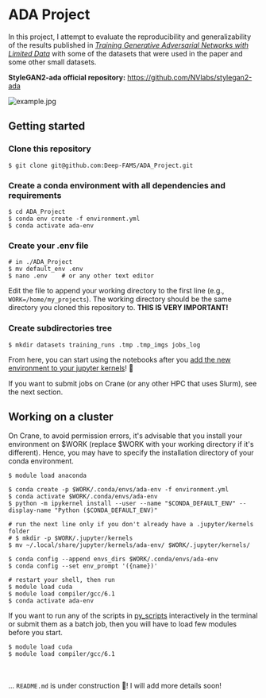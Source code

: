 # ADA Project

In this project, I attempt to evaluate the reproducibility and generalizability of the results published in *[Training Generative Adversarial Networks with Limited Data](https://arxiv.org/abs/2006.06676)* with some of the datasets that were used in the paper and some other small datasets.

**StyleGAN2-ada official repository:** https://github.com/NVlabs/stylegan2-ada


![example.jpg](https://i.ibb.co/vD5Z74q/ddb309dc0571.jpg "AFHQ-WILD_training-runs/00004-AFHQ-WILD_custom-auto2-resumecustom/fakes004382.png")


## Getting started
### Clone this repository
```shell
$ git clone git@github.com:Deep-FAMS/ADA_Project.git
```
### Create a conda environment with all dependencies and requirements
```shell
$ cd ADA_Project
$ conda env create -f environment.yml
$ conda activate ada-env
```

### Create your .env file
```shell
# in ./ADA_Project
$ mv default_env .env
$ nano .env    # or any other text editor
```
Edit the file to append your working directory to the first line (e.g., `WORK=/home/my_projects`). The working directory should be the same directory you cloned this repository to. **THIS IS VERY IMPORTANT!**


### Create subdirectories tree
```shell
$ mkdir datasets training_runs .tmp .tmp_imgs jobs_log 
```

From here, you can start using the notebooks after you [add the new environment to your jupyter kernels](https://ipython.readthedocs.io/en/stable/install/kernel_install.html#kernels-for-different-environments)! :tada:

If you want to submit jobs on Crane (or any other HPC that uses Slurm), see the next section.


## Working on a cluster

On Crane, to avoid permission errors, it's advisable that you install your environment on $WORK (replace $WORK with your working directory if it's different). Hence, you may have to specify the installation directory of your conda environment.

```shell
$ module load anaconda

$ conda create -p $WORK/.conda/envs/ada-env -f environment.yml
$ conda activate $WORK/.conda/envs/ada-env
$ python -m ipykernel install --user --name "$CONDA_DEFAULT_ENV" --display-name "Python ($CONDA_DEFAULT_ENV)"

# run the next line only if you don't already have a .jupyter/kernels folder
# $ mkdir -p $WORK/.jupyter/kernels
$ mv ~/.local/share/jupyter/kernels/ada-env/ $WORK/.jupyter/kernels/

$ conda config --append envs_dirs $WORK/.conda/envs/ada-env
$ conda config --set env_prompt '({name})'

# restart your shell, then run
$ module load cuda
$ module load compiler/gcc/6.1
$ conda activate ada-env
```

If you want to run any of the scripts in [py_scripts](./py_scripts) interactively in the terminal or submit them as a batch job, then you will have to load few modules before you start.
```shell
$ module load cuda
$ module load compiler/gcc/6.1
```

<br></br>
... `README.md` is under construction 👷‍! I will add more details soon!
